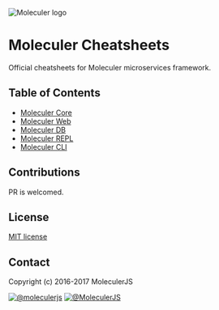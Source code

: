 ![Moleculer logo](http://moleculer.services/images/banner.png)

# Moleculer Cheatsheets
Official cheatsheets for Moleculer microservices framework.

## Table of Contents

- [Moleculer Core](moleculer.js)
- [Moleculer Web](moleculer-web.js)
- [Moleculer DB](moleculer-db.js)
- [Moleculer REPL](moleculer-repl.sh)
- [Moleculer CLI](moleculer-cli.sh)

## Contributions
PR is welcomed.

## License
[MIT license](https://tldrlegal.com/license/mit-license)

## Contact
Copyright (c) 2016-2017 MoleculerJS

[![@moleculerjs](https://img.shields.io/badge/github-moleculerjs-green.svg)](https://github.com/moleculerjs) [![@MoleculerJS](https://img.shields.io/badge/twitter-MoleculerJS-blue.svg)](https://twitter.com/MoleculerJS)
